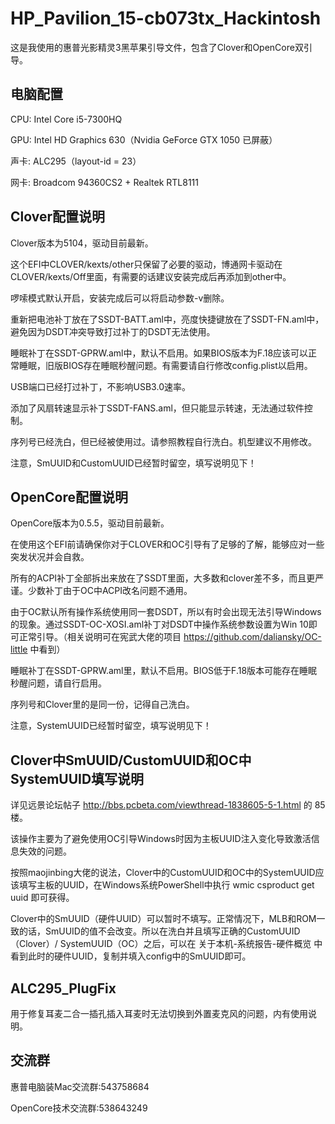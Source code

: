 # HP_Pavilion_15-cb073tx_Hackintosh

这是我使用的惠普光影精灵3黑苹果引导文件，包含了Clover和OpenCore双引导。

## 电脑配置

CPU: Intel Core i5-7300HQ

GPU: Intel HD Graphics 630（Nvidia GeForce GTX 1050 已屏蔽）

声卡: ALC295（layout-id = 23）

网卡: Broadcom 94360CS2 + Realtek RTL8111

## Clover配置说明

Clover版本为5104，驱动目前最新。

这个EFI中CLOVER/kexts/other只保留了必要的驱动，博通网卡驱动在CLOVER/kexts/Off里面，有需要的话建议安装完成后再添加到other中。

啰嗦模式默认开启，安装完成后可以将启动参数-v删除。

重新把电池补丁放在了SSDT-BATT.aml中，亮度快捷键放在了SSDT-FN.aml中，避免因为DSDT冲突导致打过补丁的DSDT无法使用。

睡眠补丁在SSDT-GPRW.aml中，默认不启用。如果BIOS版本为F.18应该可以正常睡眠，旧版BIOS存在睡眠秒醒问题。有需要请自行修改config.plist以启用。

USB端口已经打过补丁，不影响USB3.0速率。

添加了风扇转速显示补丁SSDT-FANS.aml，但只能显示转速，无法通过软件控制。

序列号已经洗白，但已经被使用过。请参照教程自行洗白。机型建议不用修改。

注意，SmUUID和CustomUUID已经暂时留空，填写说明见下！

## OpenCore配置说明

OpenCore版本为0.5.5，驱动目前最新。

在使用这个EFI前请确保你对于CLOVER和OC引导有了足够的了解，能够应对一些突发状况并会自救。

所有的ACPI补丁全部拆出来放在了SSDT里面，大多数和clover差不多，而且更严谨。少数补丁由于OC中ACPI改名问题不通用。

由于OC默认所有操作系统使用同一套DSDT，所以有时会出现无法引导Windows的现象。通过SSDT-OC-XOSI.aml补丁对DSDT中操作系统参数设置为Win 10即可正常引导。（相关说明可在宪武大佬的项目 https://github.com/daliansky/OC-little 中看到）

睡眠补丁在SSDT-GPRW.aml里，默认不启用。BIOS低于F.18版本可能存在睡眠秒醒问题，请自行启用。

序列号和Clover里的是同一份，记得自己洗白。

注意，SystemUUID已经暂时留空，填写说明见下！

## Clover中SmUUID/CustomUUID和OC中SystemUUID填写说明

详见远景论坛帖子 http://bbs.pcbeta.com/viewthread-1838605-5-1.html 的 85 楼。

该操作主要为了避免使用OC引导Windows时因为主板UUID注入变化导致激活信息失效的问题。

按照maojinbing大佬的说法，Clover中的CustomUUID和OC中的SystemUUID应该填写主板的UUID，在Windows系统PowerShell中执行 wmic csproduct get uuid 即可获得。

Clover中的SmUUID（硬件UUID）可以暂时不填写。正常情况下，MLB和ROM一致的话，SmUUID的值不会改变。所以在洗白并且填写正确的CustomUUID（Clover）/ SystemUUID（OC）之后，可以在 关于本机-系统报告-硬件概览 中看到此时的硬件UUID，复制并填入config中的SmUUID即可。

## ALC295_PlugFix

用于修复耳麦二合一插孔插入耳麦时无法切换到外置麦克风的问题，内有使用说明。

## 交流群

惠普电脑装Mac交流群:543758684

OpenCore技术交流群:538643249
